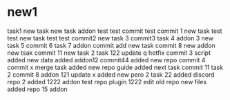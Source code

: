 # new1
task1
new task
new task
addon
test
test commit
test commit 1
new task
test test
new task
test test
commit2
new task 3
commit3
task 4
addon 3
new task 5
commit 6
task 7
addon
commit
add new task
commit 8
new addon
new tsak
commit 11
new task 2
task 122
update q
hotfix
commit 3
script added
new data added
addon12
commit44
added new repo
commit 4
commit x
merge task
added new repo
guide added
next task
commit 11
task 2
commit 8
addon 121
update x
added new pero 2
task 22
added discord
repo 2 added
1222 addon
test repo
plugin 1222
edit old repo
new files added
repo 15 addon
